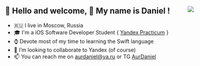 👋 <b> Hello and welcome, 👋 My name is Daniel ! </b> <img src="https://www.codewars.com/users/AurDaniel/badges/micro" align="right" data-canonical-src="https://www.codewars.com/users/AurDaniel/badges/micro" style="max-width: 100%;">
--------------
- 🇷🇺 I live in Moscow, Russia
- 🎓 I'm a iOS Software Developer Student { <a href="https://practicum.yandex.ru">Yandex Practicum</a> }
- ⌚ Devote most of my time to learning the Swift language
- 💞️ I’m looking to collaborate to Yandex (of course)
- 📫 You can reach me on aurdaniel@ya.ru or TG <a href="https://t.me/aur_daniel">AurDaniel</a>

